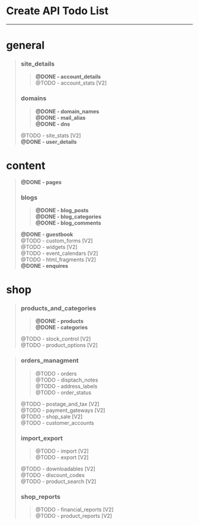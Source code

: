 # Create API Todo List
------------------------

general
=======

> ### site_details  
>
> > **@DONE - account_details**  
> > @TODO - account_stats [V2]  
>
>
> ### domains  
> 
> > **@DONE - domain_names**  
> > **@DONE - mail_alias**  
> > **@DONE - dns**  
>
> @TODO	- site_stats [V2]  
> **@DONE - user_details**

content
=======

> **@DONE - pages**  
> 
> ### blogs  
> 
> > __@DONE - blog_posts__  
> > __@DONE	- blog_categories__  
> > __@DONE	- blog_comments__  
>
> **@DONE - guestbook**  
> @TODO	- custom_forms [V2]  
> @TODO	- widgets [V2]  
> @TODO	- event_calendars [V2]  
> @TODO	- html_fragments [V2]  
> **@DONE - enquires**  

shop
====

> ### products_and_categories  
>
> > **@DONE		- products**  
> > **@DONE		- categories**  
>
> @TODO	- stock_control [V2]  
> @TODO	- product_options [V2]  

> ### orders_managment  
>
> > @TODO		- orders  
> > @TODO		- disptach_notes   
> > @TODO		- address_labels  
> > @TODO		- order_status  
>
> @TODO	- postage_and_tax [V2]  
> @TODO	- payment_gateways [V2]  
> @TODO	- shop_sale [V2]  
> @TODO	- customer_accounts 
>
> ### import_export  
>
> > @TODO		- import [V2]  
> > @TODO		- export [V2]  
>
> @TODO	- downloadables [V2]  
> @TODO	- discount_codes  
> @TODO	- product_search [V2]  
>
> ### shop_reports  
> > @TODO		- financial_reports [V2]  
> > @TODO		- product_reports [V2]  
>